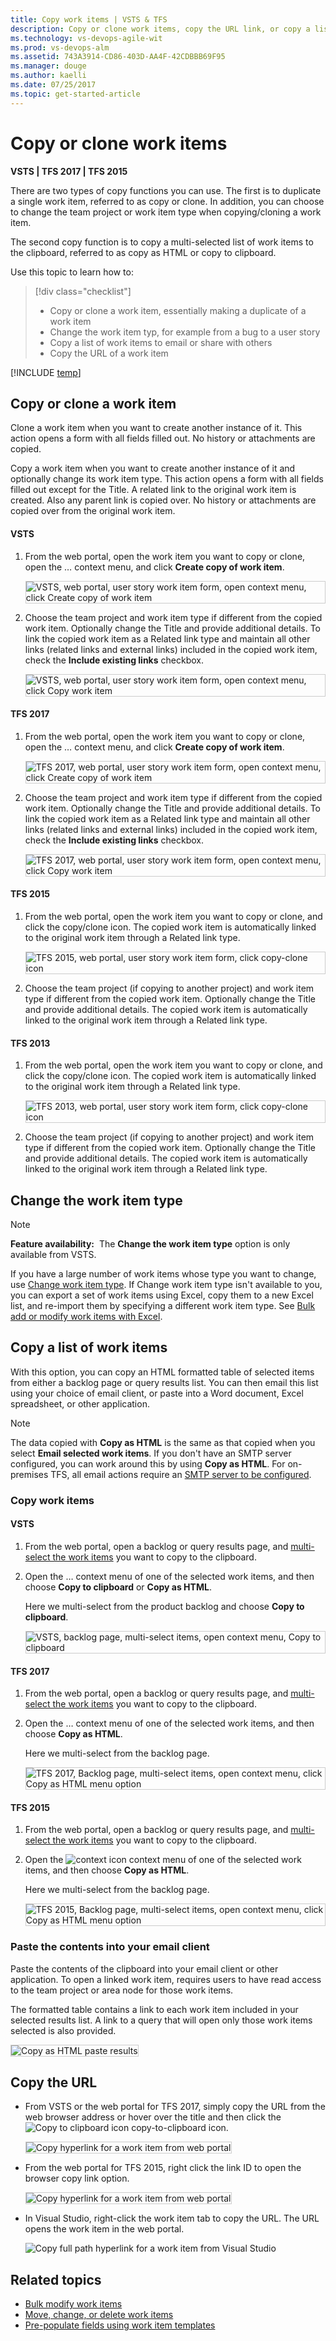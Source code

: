 ```yaml
---
title: Copy work items | VSTS & TFS
description: Copy or clone work items, copy the URL link, or copy a list of work items to the clipboard-Visual Studio Team Services (VSTS) or Team Foundation Server (TFS)   
ms.technology: vs-devops-agile-wit
ms.prod: vs-devops-alm
ms.assetid: 743A3914-CD86-403D-AA4F-42CDBBB69F95  
ms.manager: douge
ms.author: kaelli
ms.date: 07/25/2017  
ms.topic: get-started-article
---
```


# Copy or clone work items  

**VSTS | TFS 2017 | TFS 2015**    

There are two types of copy functions you can use. The first is to duplicate a single work item, referred to as copy or clone. In addition, you can choose to change the team project or work item type when copying/cloning a work item. 

The second copy function is to copy a multi-selected list of work items to the clipboard, referred to as copy as HTML or copy to clipboard. 

Use this topic to learn how to:  

> [!div class="checklist"]   
> * Copy or clone a work item, essentially making a duplicate of a work item     
> * Change the work item typ, for example from a bug to a user story 
> * Copy a list of work items to email or share with others  
> * Copy the URL of a work item 

[!INCLUDE [temp](../_shared/image-differences.md)] 

<a id="copy-clone"></a>
## Copy or clone a work item   
Clone a work item when you want to create another instance of it. This action opens a form with all fields filled out. No  history or attachments are copied. 

Copy a work item when you want to create another instance of it and optionally change its work item type. This action opens a form with all fields filled out except for the Title. A related link to the original work item is created. Also any parent link is copied over. No  history or attachments are copied over from the original work item. 

#### VSTS 

1. From the web portal, open the work item you want to copy or clone, open the &hellip; context menu, and click **Create copy of work item**.  

	<img src="_img/copy-wi-copy-clone-ts.png" alt="VSTS, web portal, user story work item form, open context menu, click Create copy of work item " style="border: 1px solid #CCCCCC;" /> 

2. Choose the team project and work item type if different from the copied work item.  Optionally change the Title and provide additional details. To link the copied work item as a Related link type and maintain all other links (related links and external links) included in the copied work item, check the **Include existing links** checkbox.  

	<img src="_img/copy-wi-copy-clone-ts-dialogue.png" alt="VSTS, web portal, user story work item form, open context menu, click Copy work item " style="border: 1px solid #CCCCCC;" /> 

#### TFS 2017

1. From the web portal, open the work item you want to copy or clone, open the &hellip; context menu, and click **Create copy of work item**.   

	<img src="_img/copy-wi-copy-clone-2017.png" alt="TFS 2017, web portal, user story work item form, open context menu, click Create copy of work item " style="border: 1px solid #CCCCCC;" /> 

2. Choose the team project and work item type if different from the copied work item.  Optionally change the Title and provide additional details. To link the copied work item as a Related link type and maintain all other links (related links and external links) included in the copied work item, check the **Include existing links** checkbox.  

	<img src="_img/copy-wi-copy-clone-2017-dialogue.png" alt="TFS 2017, web portal, user story work item form, open context menu, click Copy work item " style="border: 1px solid #CCCCCC;" /> 

#### TFS 2015

1. From the web portal, open the work item you want to copy or clone, and click the copy/clone icon. The copied work item is automatically linked to the original work item through a Related link type.

	<img src="_img/copy-wi-copy-clone-2015.png" alt="TFS 2015, web portal, user story work item form, click copy-clone icon" style="border: 1px solid #CCCCCC;" /> 

2. Choose the team project (if copying to another project) and work item type if different from the copied work item. Optionally change the Title and provide additional details. The copied work item is automatically linked to the original work item through a Related link type. 

#### TFS 2013 

1. From the web portal, open the work item you want to copy or clone, and click the copy/clone icon. The copied work item is automatically linked to the original work item through a Related link type. 

	<img src="_img/IC712055.png" alt="TFS 2013, web portal, user story work item form, click copy-clone icon" style="border: 1px solid #CCCCCC;" /> 

2. Choose the team project (if copying to another project) and work item type if different from the copied work item. Optionally change the Title and provide additional details. The copied work item is automatically linked to the original work item through a Related link type.  


## Change the work item type  

>[!NOTE]  
>**Feature availability:**&#160;&#160;The **Change the work item type** option is only available from VSTS.  

If you have a large number of work items whose type you want to change, use [Change work item type](#change-wit). If Change work item type isn't available to you, you can export a set of work items using Excel, copy them to a new Excel list, and re-import them by specifying a different work item type. See [Bulk add or modify work items with Excel](../office/bulk-add-modify-work-items-excel.md). 


<a id="html"></a>
## Copy a list of work items  

With this option, you can copy an HTML formatted table of selected items from either a backlog page or query results list. You can then email this list using your choice of email client, or paste into a Word document, Excel spreadsheet, or other application. 
 
>[!NOTE]  
>The data copied with **Copy as HTML** is the same as that copied when you select **Email selected work items**. If you don't have an SMTP server configured, you can work around this by using **Copy as HTML**. For on-premises TFS, all email actions require an [SMTP server to be configured](../../tfs-server/admin/setup-customize-alerts.md). 

### Copy work items   

#### VSTS

1. From the web portal, open a backlog or query results page, and [multi-select the work items](bulk-modify-work-items.md#multi-select) you want to copy to the clipboard. 

2. Open the &hellip; context menu of one of the selected work items, and then choose **Copy to clipboard** or **Copy as HTML**. 

	Here we multi-select from the product backlog and choose <b>Copy to clipboard</b>.

	<img src="_img/copy-wi-copy-to-clipboard-ts-1.png" alt="VSTS, backlog page, multi-select items, open context menu, Copy to clipboard" style="border: 1px solid #CCCCCC;" /> 

#### TFS 2017

1. From the web portal, open a backlog or query results page, and [multi-select the work items](bulk-modify-work-items.md#multi-select) you want to copy to the clipboard. 

2. Open the &hellip; context menu of one of the selected work items, and then choose **Copy as HTML**.   

	Here we multi-select from the backlog page. 

	<img src="_img/bulk-modify-copy-as-html.png" alt="TFS 2017, Backlog page, multi-select items, open context menu, click Copy as HTML menu option" style="border: 1px solid #CCCCCC;" /> 

#### TFS 2015

1. From the web portal, open a backlog or query results page, and [multi-select the work items](bulk-modify-work-items.md#multi-select) you want to copy to the clipboard. 

2. Open the ![context icon](../_img/icons/context_menu.png) context menu of one of the selected work items, and then choose **Copy as HTML**. 

	Here we multi-select from the backlog page.

	<img src="_img/copy-wi-copy-as-html-2015.png" alt="TFS 2015, Backlog page, multi-select items, open context menu, click Copy as HTML menu option" style="border: 1px solid #CCCCCC;" /> 
 

### Paste the contents into your email client

Paste the contents of the clipboard into your email client or other application. To open a linked work item, requires users to have read access to the team project or area node for those work items. 

The formatted table contains a link to each work item included in your selected results list. A link to a query that will open only those work items selected is also provided.</p>

<img src="_img/bulk-modify-copy-as-html-table-results.png" alt=" Copy as HTML paste results" style="border: 1px solid #CCCCCC;" />
 


<a id="copy-url">  </a>
## Copy the URL
- From VSTS or the web portal for TFS 2017, simply copy the URL from the web browser address or hover over the title and then click the ![Copy to clipboard icon](_img/icon-copy-to-clipboard.png) copy-to-clipboard icon.  

	<img src="_img/add-work-item-copy-URL.png" alt="Copy hyperlink for a work item from web portal" style="border: 1px solid #CCCCCC;" />
 
- From the web portal for TFS 2015, right click the link ID to open the browser copy link option.
  
	<img src="_img/copy-wi-url-2015.png" alt="Copy hyperlink for a work item from web portal" style="border: 1px solid #CCCCCC;" />  

- In Visual Studio, right-click the work item tab to copy the URL. The URL opens the work item in the web portal.  

	![Copy full path hyperlink for a work item from Visual Studio](_img/add-work-items-copy-url-for-a-work-item.png) 

## Related topics

- [Bulk modify work items](bulk-modify-work-items.md)   
- [Move, change, or delete work items](remove-delete-work-items.md)  
- [Pre-populate fields using work item templates](work-item-template.md)

